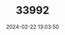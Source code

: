 ---
title: "33992"
category: "Sciodaphyllum urbanianum"
draft: false
date: 2024-02-22 13:03:50
languages:
  French: ["Aralie"]
---